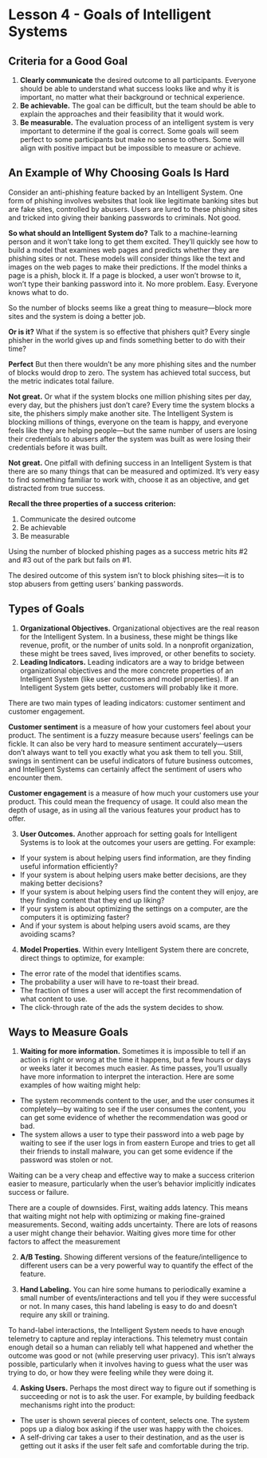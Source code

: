 # Lesson 4 - Goals of Intelligent Systems

## Criteria for a Good Goal
1. **Clearly communicate** the desired outcome to all participants. Everyone should be able to understand what success looks like and why it is important, no matter what their background or technical experience.
2. **Be achievable.** The goal can be difficult, but the team should be able to explain the approaches and their feasibility that it would work. 
3. **Be measurable.** The evaluation process of an intelligent system is very important to determine if the goal is correct. Some goals will seem perfect to 
some participants but make no sense to others. Some will align with positive impact but be impossible to measure or achieve.

## An Example of Why Choosing Goals Is Hard
Consider an anti-phishing feature backed by an Intelligent System. One form of phishing involves websites that look like legitimate banking sites but are fake sites, controlled by abusers. Users are lured to these phishing sites and tricked into giving 
their banking passwords to criminals. Not good.

**So what should an Intelligent System do?**
Talk to a machine-learning person and it won’t take long to get them excited. They’ll quickly see how to build a model that examines web pages and predicts whether they are phishing sites or not. These models will consider things like the text and images on 
the web pages to make their predictions. If the model thinks a page is a phish, block it. If a page is blocked, a user won’t browse to it, won’t type their banking password into it. No more problem. Easy. Everyone knows what to do.

So the number of blocks seems like a great thing to measure—block more sites and the system is doing a better job.

**Or is it?**
What if the system is so effective that phishers quit? Every single phisher in the world gives up and finds something better to do with their time?

**Perfect**
But then there wouldn’t be any more phishing sites and the number of blocks would drop to zero. The system has achieved total success, but the metric indicates total 
failure.

**Not great.**
Or what if the system blocks one million phishing sites per day, every day, but the phishers just don’t care? Every time the system blocks a site, the phishers simply make another site. The Intelligent System is blocking millions of things, everyone on the 
team is happy, and everyone feels like they are helping people—but the same number of users are losing their credentials to abusers after the system was built as were losing their credentials before it was built.

**Not great.**
One pitfall with defining success in an Intelligent System is that there are so many things that can be measured and optimized. It’s very easy to find something familiar to work with, choose it as an objective, and get distracted from true success.

**Recall the three properties of a success criterion:**
1. Communicate the desired outcome
2. Be achievable
3. Be measurable
   
Using the number of blocked phishing pages as a success metric hits #2 and #3 out of the park but fails on #1.

The desired outcome of this system isn’t to block phishing sites—it is to stop abusers from getting users’ banking passwords.

## Types of Goals
1. **Organizational Objectives.** Organizational objectives are the real reason for the Intelligent System. In a business, these might be things like revenue, profit, or the number of units sold. In a nonprofit organization, these might be trees saved, lives improved, or other benefits to society.
2. **Leading Indicators.** Leading indicators are a way to bridge between organizational objectives and the more concrete properties of an Intelligent System (like user outcomes and model properties). If an Intelligent System gets better, customers will probably like it more.

There are two main types of leading indicators: customer sentiment and customer engagement. 

**Customer sentiment** is a measure of how your customers feel about your product. The sentiment is a fuzzy measure because users’ feelings can be fickle. It can also be very hard to measure sentiment accurately—users don’t always want to tell you exactly what you ask them to tell you. Still, swings in sentiment can be useful indicators of future business outcomes, and Intelligent Systems can certainly affect the sentiment of users who encounter them.

**Customer engagement** is a measure of how much your customers use your product. This could mean the frequency of usage. It could also mean the depth of usage, as in using all the various features your product has to offer.

3. **User Outcomes.** Another approach for setting goals for Intelligent Systems is to look at the outcomes your users are getting. For example:
- If your system is about helping users find information, are they finding useful information efficiently?
- If your system is about helping users make better decisions, are they making better decisions?
- If your system is about helping users find the content they will enjoy, are they finding content that they end up liking?
- If your system is about optimizing the settings on a computer, are the computers it is optimizing faster?
- And if your system is about helping users avoid scams, are they avoiding scams?
4. **Model Properties**. Within every Intelligent System there are concrete, direct things to optimize, for example:
- The error rate of the model that identifies scams.
- The probability a user will have to re-toast their bread.
- The fraction of times a user will accept the first recommendation of what content to use.
- The click-through rate of the ads the system decides to show.

## Ways to Measure Goals
1. **Waiting for more information.** Sometimes it is impossible to tell if an action is right or wrong at the time it happens, but a few hours or days or weeks later it becomes much easier. As time passes, you’ll usually have more information to interpret the interaction. Here are some examples of how waiting might help:
- The system recommends content to the user, and the user consumes it completely—by waiting to see if the user consumes the content, you can get some evidence of whether the recommendation was good or bad.
- The system allows a user to type their password into a web page by waiting to see if the user logs in from eastern Europe and tries to get all their friends to install malware, you can get some evidence if the password was stolen or not.

Waiting can be a very cheap and effective way to make a success criterion easier to measure, particularly when the user’s behavior implicitly indicates success or failure.

There are a couple of downsides. First, waiting adds latency. This means that waiting might not help with optimizing or making fine-grained measurements. Second, waiting adds uncertainty. There are lots of reasons a user might change their behavior. Waiting gives more time for other factors to affect the measurement

2. **A/B Testing.** Showing different versions of the feature/intelligence to different users can be a very powerful way to quantify the effect of the feature. 
   
3. **Hand Labeling.** You can hire some humans to periodically examine a small number of events/interactions and tell you if they were successful or not. In many cases, this hand labeling is easy to do and doesn’t require any skill or training.
   
To hand-label interactions, the Intelligent System needs to have enough telemetry to capture and replay interactions. This telemetry must contain enough detail so a human can reliably tell what happened and whether the outcome was good or not (while preserving user privacy). This isn’t always possible, particularly when it involves having to guess what the user was trying to do, or how they were feeling while they were doing it.

4. **Asking Users.** Perhaps the most direct way to figure out if something is succeeding or not is to ask the user. For example, by building feedback mechanisms right into the product:
- The user is shown several pieces of content, selects one. The system pops up a dialog box asking if the user was happy with the choices.
- A self-driving car takes a user to their destination, and as the user is getting out it asks if the user felt safe and comfortable during the trip.